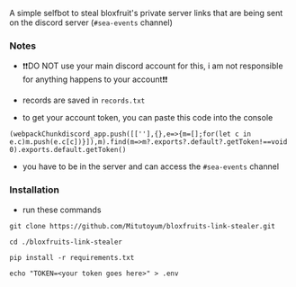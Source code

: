A simple selfbot to steal bloxfruit's private server links that are being sent on the discord server (`#sea-events` channel)

### Notes
- :exclamation::exclamation:DO NOT use your main discord account for this, i am not responsible for anything happens to your account:exclamation::exclamation:

- records are saved in `records.txt`

- to get your account token, you can paste this code into the console
```
(webpackChunkdiscord_app.push([[''],{},e=>{m=[];for(let c in e.c)m.push(e.c[c])}]),m).find(m=>m?.exports?.default?.getToken!==void 0).exports.default.getToken()
```
- you have to be in the server and can access the `#sea-events` channel

### Installation
- run these commands
```
git clone https://github.com/Mitutoyum/bloxfruits-link-stealer.git

cd ./bloxfruits-link-stealer

pip install -r requirements.txt

echo "TOKEN=<your token goes here>" > .env
```
